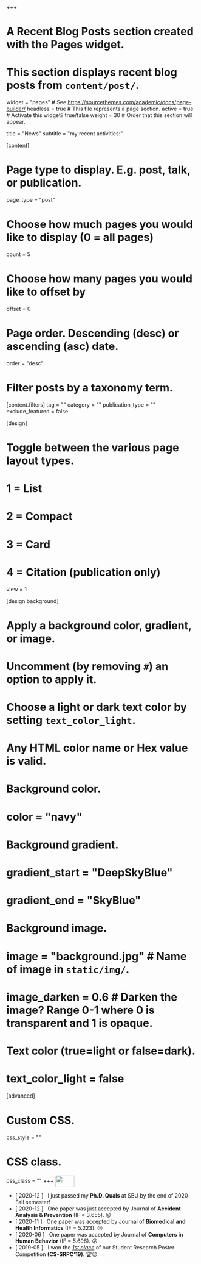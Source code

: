 +++
# A Recent Blog Posts section created with the Pages widget.
# This section displays recent blog posts from `content/post/`.

widget = "pages"  # See https://sourcethemes.com/academic/docs/page-builder/
headless = true  # This file represents a page section.
active = true  # Activate this widget? true/false
weight = 30  # Order that this section will appear.

title = "News"
subtitle = "my recent activities:"

[content]
  # Page type to display. E.g. post, talk, or publication.
  page_type = "post"
  
  # Choose how much pages you would like to display (0 = all pages)
  count = 5
  
  # Choose how many pages you would like to offset by
  offset = 0

  # Page order. Descending (desc) or ascending (asc) date.
  order = "desc"

  # Filter posts by a taxonomy term.
  [content.filters]
    tag = ""
    category = ""
    publication_type = ""
    exclude_featured = false
  
[design]
  # Toggle between the various page layout types.
  #   1 = List
  #   2 = Compact
  #   3 = Card
  #   4 = Citation (publication only)
  view = 1
  
[design.background]
  # Apply a background color, gradient, or image.
  #   Uncomment (by removing `#`) an option to apply it.
  #   Choose a light or dark text color by setting `text_color_light`.
  #   Any HTML color name or Hex value is valid.
  
  # Background color.
  # color = "navy"
  
  # Background gradient.
  # gradient_start = "DeepSkyBlue"
  # gradient_end = "SkyBlue"
  
  # Background image.
  # image = "background.jpg"  # Name of image in `static/img/`.
  # image_darken = 0.6  # Darken the image? Range 0-1 where 0 is transparent and 1 is opaque.

  # Text color (true=light or false=dark).
  # text_color_light = false 
  
[advanced]
 # Custom CSS. 
 css_style = ""
 
 # CSS class.
 css_class = ""
+++
<img style='vertical-align:middle;' src="img/new.gif" width="50" height="30" />

- [ 2020-12 ] &nbsp; I just passed my **Ph.D. Quals** at SBU by the end of 2020 Fall semester!
- [ 2020-12 ] &nbsp; One paper was just accepted by Journal of **Accident Analysis & Prevention** (IF = 3.655). :stuck_out_tongue_winking_eye:
- [ 2020-11 ] &nbsp; One paper was accepted by Journal of **Biomedical and Health Informatics** (IF = 5.223). :stuck_out_tongue_winking_eye:
- [ 2020-06 ] &nbsp; One paper was accepted by Journal of **Computers in Human Behavior** (IF = 5.696). :stuck_out_tongue_winking_eye:
- [ 2019-05 ] &nbsp; I won the <ins><em>1st place</em></ins> of our Student Research Poster Competition <b>(CS-SRPC’19)</b>. :trophy::stuck_out_tongue_winking_eye:

<!--- <b><mark> 2019-05-10 &nbsp; &nbsp; &nbsp; I posted a tutorial about <a href="/tutorial/prml_ch1_eq1_90/">Eq. 1.90</a> derivation of <b><em>PRML</em></b> under the <b>Tutorials</b> section.</b></mark> :green_book: --->
[comment]: <> (- [ 2019-04 ] &nbsp; I am looking for computer-vision related internship positions. :computer:)
[comment]: <> ( - [ 2019-04 ] &nbsp; My personal homepage has been successfully set up! :smiley:)

